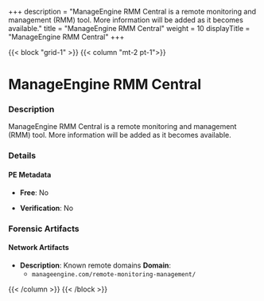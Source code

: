 +++
description = "ManageEngine RMM Central is a remote monitoring and management (RMM) tool. More information will be added as it becomes available."
title = "ManageEngine RMM Central"
weight = 10
displayTitle = "ManageEngine RMM Central"
+++


{{< block "grid-1" >}}
{{< column "mt-2 pt-1">}}

# ManageEngine RMM Central


### Description

ManageEngine RMM Central is a remote monitoring and management (RMM) tool. More information will be added as it becomes available.




### Details


#### PE Metadata


- **Free**: No

- **Verification**: No





### Forensic Artifacts




#### Network Artifacts

- **Description**: Known remote domains
  **Domain**:
    - `manageengine.com/remote-monitoring-management/`








{{< /column >}}
{{< /block >}}
